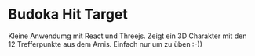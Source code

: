 # Budoka Hit Target

Kleine Anwendumg mit React und Threejs. Zeigt ein 3D Charakter mit den 12 Trefferpunkte aus dem Arnis. Einfach nur um zu üben :-))

